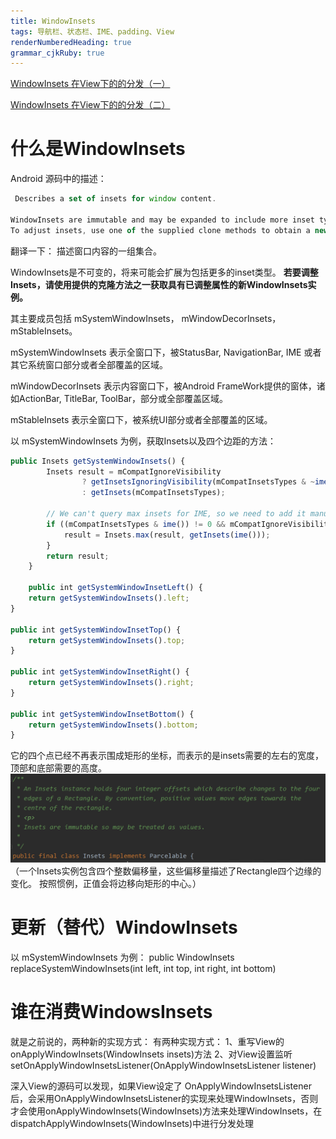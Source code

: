 ```yaml
---
title: WindowInsets
tags: 导航栏、状态栏、IME、padding、View
renderNumberedHeading: true
grammar_cjkRuby: true
---
```

[WindowInsets 在View下的的分发（一）](https://www.jianshu.com/p/756e94fa2e09)

[WindowInsets 在View下的的分发（二）](https://www.jianshu.com/p/986e2f8c98ff)

# 什么是WindowInsets
Android 源码中的描述：

``` javascript
 Describes a set of insets for window content.

WindowInsets are immutable and may be expanded to include more inset types in the future.
To adjust insets, use one of the supplied clone methods to obtain a new WindowInsets instance with the adjusted properties.
```
翻译一下：
描述窗口内容的一组集合。

WindowInsets是不可变的，将来可能会扩展为包括更多的inset类型。
**若要调整Insets，请使用提供的克隆方法之一获取具有已调整属性的新WindowInsets实例。**

其主要成员包括 mSystemWindowInsets， mWindowDecorInsets， mStableInsets。

mSystemWindowInsets
表示全窗口下，被StatusBar, NavigationBar, IME 或者其它系统窗口部分或者全部覆盖的区域。

mWindowDecorInsets
表示内容窗口下，被Android FrameWork提供的窗体，诸如ActionBar, TitleBar, ToolBar，部分或全部覆盖区域。

mStableInsets
表示全窗口下，被系统UI部分或者全部覆盖的区域。

以 mSystemWindowInsets 为例，获取Insets以及四个边距的方法：

``` javascript
public Insets getSystemWindowInsets() {
        Insets result = mCompatIgnoreVisibility
                ? getInsetsIgnoringVisibility(mCompatInsetsTypes & ~ime())
                : getInsets(mCompatInsetsTypes);

        // We can't query max insets for IME, so we need to add it manually after.
        if ((mCompatInsetsTypes & ime()) != 0 && mCompatIgnoreVisibility) {
            result = Insets.max(result, getInsets(ime()));
        }
        return result;
    }
	
	public int getSystemWindowInsetLeft() {
    return getSystemWindowInsets().left;
}

public int getSystemWindowInsetTop() {
    return getSystemWindowInsets().top;
}

public int getSystemWindowInsetRight() {
    return getSystemWindowInsets().right;
}

public int getSystemWindowInsetBottom() {
    return getSystemWindowInsets().bottom;
}
```
它的四个点已经不再表示围成矩形的坐标，而表示的是insets需要的左右的宽度，顶部和底部需要的高度。
![enter description here](./images/1616584441774.png)
（一个Insets实例包含四个整数偏移量，这些偏移量描述了Rectangle四个边缘的变化。 按照惯例，正值会将边移向矩形的中心。）

# 更新（替代）WindowInsets
以 mSystemWindowInsets 为例：
public WindowInsets replaceSystemWindowInsets(int left, int top, int right, int bottom) 

# 谁在消费WindowsInsets
就是之前说的，两种新的实现方式：
有两种实现方式：
1、重写View的onApplyWindowInsets(WindowInsets insets)方法
2、对View设置监听setOnApplyWindowInsetsListener(OnApplyWindowInsetsListener listener)

深入View的源码可以发现，如果View设定了
OnApplyWindowInsetsListener后，会采用OnApplyWindowInsetsListener的实现来处理WindowInsets，否则才会使用onApplyWindowInsets(WindowInsets)方法来处理WindowInsets，在dispatchApplyWindowInsets(WindowInsets)中进行分发处理
